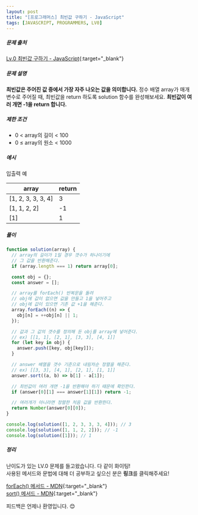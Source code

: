 ```yaml
---
layout: post
title: "[프로그래머스] 최빈값 구하기 - JavaScript"
tags: [JAVASCRIPT, PROGRAMMERS, LV0]
---
```


##### 문제 출처

[Lv.0 최빈값 구하기 - JavaScript](https://school.programmers.co.kr/learn/courses/30/lessons/120812?language=javascript){:target="\_blank"}

##### 문제 설명

**최빈값은 주어진 값 중에서 가장 자주 나오는 값을 의미합니다.** 정수 배열 array가 매개변수로 주어질 때, 최빈값을 return 하도록 solution 함수를 완성해보세요. **최빈값이 여러 개면 -1을 return 합니다.**

##### 제한 조건

- 0 < array의 길이 < 100
- 0 ≤ array의 원소 < 1000

##### 예시

입출력 예

| array              | return |
| ------------------ | ------ |
| [1, 2, 3, 3, 3, 4] | 3      |
| [1, 1, 2, 2]       | -1     |
| [1]                | 1      |

##### 풀이

```javascript
function solution(array) {
  // array의 길이가 1일 경우 갯수가 하나이기에
  // 그 값을 반환해준다.
  if (array.length === 1) return array[0];

  const obj = {};
  const answer = [];

  // array를 forEach() 반복문을 돌려
  // obj에 값이 없으면 값을 만들고 1을 넣어주고
  // obj에 값이 있으면 기존 값 +1을 해준다.
  array.forEach((n) => {
    obj[n] = ++obj[n] || 1;
  });

  // 값과 그 값의 갯수를 정의해 둔 obj를 array에 넣어준다.
  // ex) [[1, 1], [2, 1], [3, 3], [4, 1]]
  for (let key in obj) {
    answer.push([key, obj[key]]);
  }

  // answer 배열을 갯수 기준으로 내림차순 정렬을 해준다.
  // ex) [[3, 3], [4, 1], [2, 1], [1, 1]]
  answer.sort((a, b) => b[1] - a[1]);

  // 최빈값이 여러 개면 -1을 반환해야 하기 때문에 확인한다.
  if (answer[0][1] === answer[1][1]) return -1;

  // 여러개가 아니라면 정렬한 처음 값을 반환한다.
  return Number(answer[0][0]);
}

console.log(solution([1, 2, 3, 3, 3, 4])); // 3
console.log(solution([1, 1, 2, 2])); // -1
console.log(solution([1])); // 1
```

##### 정리

난이도가 있는 LV.0 문제를 들고왔습니다. 다 같이 화이팅!<br />
사용된 메서드와 문법에 대해 더 공부하고 싶으신 분은 **링크**를 클릭해주세요!

[forEach() 메서드 - MDN](https://developer.mozilla.org/ko/docs/Web/JavaScript/Reference/Global_Objects/Array/forEach){:target="\_blank"}<br />
[sort() 메서드 - MDN](https://developer.mozilla.org/ko/docs/Web/JavaScript/Reference/Global_Objects/Array/sort){:target="\_blank"}<br />

피드백은 언제나 환영입니다. 😊
